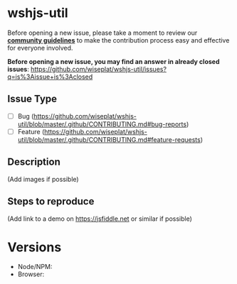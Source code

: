 # wshjs-util

Before opening a new issue, please take a moment to review our [**community guidelines**](https://github.com/wiseplat/wshjs-util/blob/master/.github/CONTRIBUTING.md) to make the contribution process easy and effective for everyone involved.

**Before opening a new issue, you may find an answer in already closed issues**:
https://github.com/wiseplat/wshjs-util/issues?q=is%3Aissue+is%3Aclosed

## Issue Type

- [ ] Bug (https://github.com/wiseplat/wshjs-util/blob/master/.github/CONTRIBUTING.md#bug-reports)
- [ ] Feature (https://github.com/wiseplat/wshjs-util/blob/master/.github/CONTRIBUTING.md#feature-requests)

## Description

(Add images if possible)

## Steps to reproduce

(Add link to a demo on https://jsfiddle.net or similar if possible)

# Versions

- Node/NPM:
- Browser:
